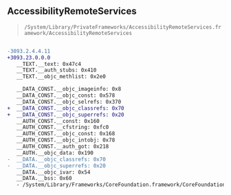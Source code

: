 ## AccessibilityRemoteServices

> `/System/Library/PrivateFrameworks/AccessibilityRemoteServices.framework/AccessibilityRemoteServices`

```diff

-3093.2.4.4.11
+3093.23.0.0.0
   __TEXT.__text: 0x47c4
   __TEXT.__auth_stubs: 0x410
   __TEXT.__objc_methlist: 0x2e0

   __DATA_CONST.__objc_imageinfo: 0x8
   __DATA_CONST.__objc_const: 0x578
   __DATA_CONST.__objc_selrefs: 0x370
+  __DATA_CONST.__objc_classrefs: 0x70
+  __DATA_CONST.__objc_superrefs: 0x20
   __AUTH_CONST.__const: 0x160
   __AUTH_CONST.__cfstring: 0xfc0
   __AUTH_CONST.__objc_const: 0x168
   __AUTH_CONST.__objc_intobj: 0x78
   __AUTH_CONST.__auth_got: 0x218
   __AUTH.__objc_data: 0x190
-  __DATA.__objc_classrefs: 0x70
-  __DATA.__objc_superrefs: 0x20
   __DATA.__objc_ivar: 0x54
   __DATA.__bss: 0x60
   - /System/Library/Frameworks/CoreFoundation.framework/CoreFoundation

```
